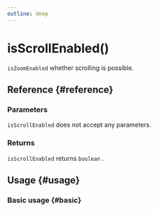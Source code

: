 ```yaml
---
outline: deep
---
```


# isScrollEnabled()
`isZoomEnabled` whether scrolling is possible.

## Reference {#reference}
<!-- @include: @/@views/api/references/instance/isScrollEnabled.md -->

### Parameters
`isScrollEnabled` does not accept any parameters.

### Returns
`isScrollEnabled` returns `boolean` .

## Usage {#usage}
<script setup>
import IsScrollEnabled from '../../../@views/api/samples/isScrollEnabled/index.vue'
</script>

### Basic usage {#basic}
<IsScrollEnabled/>